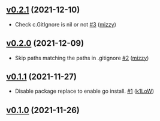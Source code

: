 ## [v0.2.1](https://github.com/k1LoW/dirmap/compare/v0.2.0...v0.2.1) (2021-12-10)

* Check c.GitIgnore is nil or not [#3](https://github.com/k1LoW/dirmap/pull/3) ([mizzy](https://github.com/mizzy))

## [v0.2.0](https://github.com/k1LoW/dirmap/compare/v0.1.1...v0.2.0) (2021-12-09)

* Skip paths matching the paths in .gitignore [#2](https://github.com/k1LoW/dirmap/pull/2) ([mizzy](https://github.com/mizzy))

## [v0.1.1](https://github.com/k1LoW/dirmap/compare/v0.1.0...v0.1.1) (2021-11-27)

* Disable package replace to enable go install. [#1](https://github.com/k1LoW/dirmap/pull/1) ([k1LoW](https://github.com/k1LoW))

## [v0.1.0](https://github.com/k1LoW/dirmap/compare/86338b44a330...v0.1.0) (2021-11-26)
